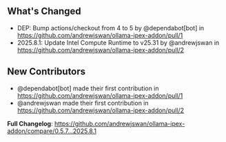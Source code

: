 ## What's Changed
* DEP: Bump actions/checkout from 4 to 5 by @dependabot[bot] in https://github.com/andrewjswan/ollama-ipex-addon/pull/1
* 2025.8.1: Update Intel Compute Runtime to v25.31 by @andrewjswan in https://github.com/andrewjswan/ollama-ipex-addon/pull/2

## New Contributors
* @dependabot[bot] made their first contribution in https://github.com/andrewjswan/ollama-ipex-addon/pull/1
* @andrewjswan made their first contribution in https://github.com/andrewjswan/ollama-ipex-addon/pull/2

**Full Changelog**: https://github.com/andrewjswan/ollama-ipex-addon/compare/0.5.7...2025.8.1